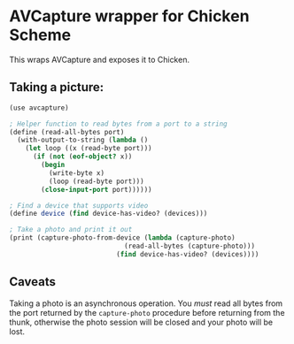# AVCapture wrapper for Chicken Scheme

This wraps AVCapture and exposes it to Chicken.

## Taking a picture:

```scheme
(use avcapture)

; Helper function to read bytes from a port to a string
(define (read-all-bytes port)
  (with-output-to-string (lambda ()
    (let loop ((x (read-byte port)))
      (if (not (eof-object? x))
        (begin
          (write-byte x)
          (loop (read-byte port)))
        (close-input-port port))))))

; Find a device that supports video
(define device (find device-has-video? (devices)))

; Take a photo and print it out
(print (capture-photo-from-device (lambda (capture-photo)
                             (read-all-bytes (capture-photo)))
                           (find device-has-video? (devices))))
```

## Caveats

Taking a photo is an asynchronous operation.  You *must* read all bytes from the
port returned by the `capture-photo` procedure before returning from the thunk,
otherwise the photo session will be closed and your photo will be lost.
